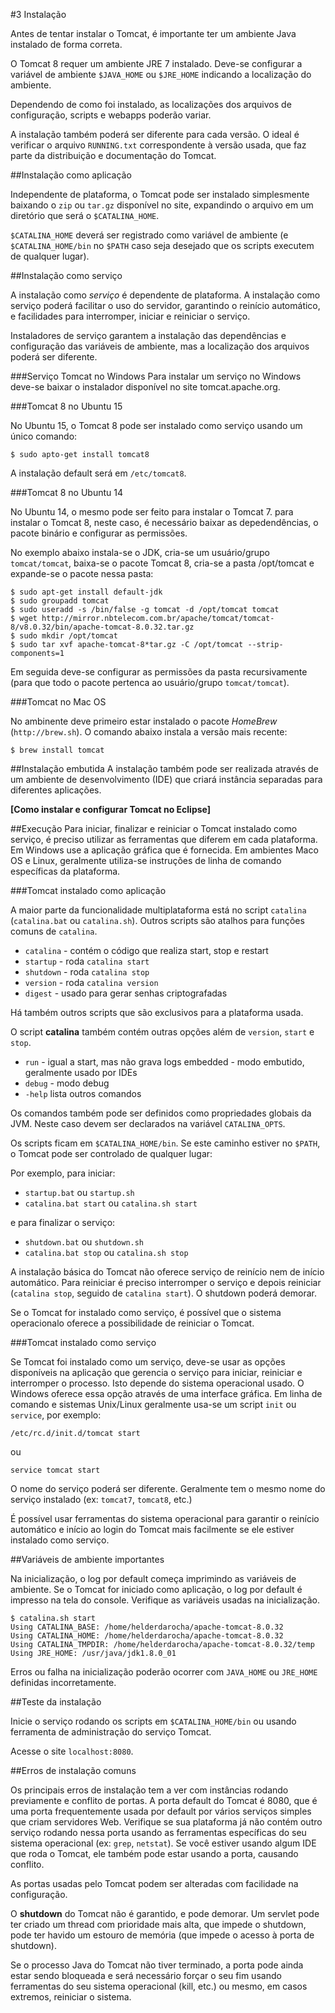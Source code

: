 #3 Instalação

Antes de tentar instalar o Tomcat, é importante ter um ambiente Java instalado de forma correta.

O Tomcat 8 requer um ambiente JRE 7 instalado. Deve-se configurar a variável de ambiente `$JAVA_HOME` ou `$JRE_HOME` indicando a localização do ambiente.

Dependendo de como foi instalado, as localizações dos arquivos de configuração, scripts e webapps poderão variar.

A instalação também poderá ser diferente para cada versão. O ideal é verificar o arquivo `RUNNING.txt` correspondente à versão usada, que faz parte da distribuição e documentação do Tomcat.

##Instalação como aplicação

Independente de plataforma, o Tomcat pode ser instalado simplesmente baixando o `zip` ou `tar.gz` disponível no site, expandindo o arquivo em um diretório que será o `$CATALINA_HOME`. 

`$CATALINA_HOME` deverá ser registrado como variável de ambiente (e `$CATALINA_HOME/bin` no `$PATH` caso seja desejado que os scripts executem de qualquer lugar).

##Instalação como serviço

A instalação como *serviço* é dependente de plataforma. A instalação como serviço poderá facilitar o uso do servidor, garantindo o reinício automático, e facilidades para interromper, iniciar e reiniciar o serviço.

Instaladores de serviço garantem a instalação das dependências e configuração das variáveis de ambiente, mas a localização dos arquivos poderá ser diferente.

###Serviço Tomcat no Windows
Para instalar um serviço no Windows deve-se baixar o instalador disponível no site tomcat.apache.org. 

###Tomcat 8 no Ubuntu 15

No Ubuntu 15, o Tomcat 8 pode ser instalado como serviço usando um único comando:

`$ sudo apto-get install tomcat8`

A instalação default será em `/etc/tomcat8`.

###Tomcat 8 no Ubuntu 14

No Ubuntu 14, o mesmo pode ser feito para instalar o Tomcat 7. para instalar o Tomcat 8, neste caso, é necessário baixar as depedendências, o pacote binário e configurar as permissões.

No exemplo abaixo instala-se o JDK, cria-se um usuário/grupo `tomcat/tomcat`, baixa-se o pacote Tomcat 8, cria-se a pasta /opt/tomcat e expande-se o pacote nessa pasta:

    $ sudo apt-get install default-jdk
    $ sudo groupadd tomcat
    $ sudo useradd -s /bin/false -g tomcat -d /opt/tomcat tomcat
    $ wget http://mirror.nbtelecom.com.br/apache/tomcat/tomcat-8/v8.0.32/bin/apache-tomcat-8.0.32.tar.gz
    $ sudo mkdir /opt/tomcat
    $ sudo tar xvf apache-tomcat-8*tar.gz -C /opt/tomcat --strip-components=1
    
Em seguida deve-se configurar as permissões da pasta recursivamente (para que todo o pacote pertenca ao usuário/grupo `tomcat/tomcat`).

###Tomcat no Mac OS

No ambinente deve primeiro estar instalado o pacote *HomeBrew* (`http://brew.sh`). O comando abaixo instala a versão mais recente:

    $ brew install tomcat

##Instalação embutida
A instalação também pode ser realizada através de um ambiente de desenvolvimento (IDE) que criará instância separadas para diferentes aplicações. 

**[Como instalar e configurar Tomcat no Eclipse]**

##Execução
Para iniciar, finalizar e reiniciar o Tomcat instalado como serviço, é preciso utilizar as ferramentas que diferem em cada plataforma. Em Windows use a aplicação gráfica que é fornecida. Em ambientes Maco OS e Linux, geralmente utiliza-se instruções de linha de comando específicas da plataforma.

###Tomcat instalado como aplicação

A maior parte da funcionalidade multiplataforma está no script `catalina` (`catalina.bat` ou `catalina.sh`). Outros scripts são atalhos para funções comuns de `catalina`.

* `catalina` - contém o código que realiza start, stop e restart
* `startup` - roda `catalina start`
* `shutdown` - roda `catalina stop`
* `version` - roda `catalina version`
* `digest` - usado para gerar senhas criptografadas

Há também outros scripts que são exclusivos para a plataforma usada.

O script **catalina** também contém outras opções além de `version`, `start` e `stop`.

* `run` - igual a start, mas não grava logs
embedded - modo embutido, geralmente usado por IDEs
* `debug` - modo debug
* `-help` lista outros comandos

Os comandos também pode ser definidos como propriedades globais da JVM. Neste caso devem ser declarados na variável `CATALINA_OPTS`.

Os scripts ficam em `$CATALINA_HOME/bin`. Se este caminho estiver no `$PATH`, o Tomcat pode ser controlado de qualquer lugar:

Por exemplo, para iniciar:

* `startup.bat` ou `startup.sh`
* `catalina.bat start` ou `catalina.sh start`

e para finalizar o serviço:

* `shutdown.bat` ou `shutdown.sh`
* `catalina.bat stop` ou `catalina.sh stop`

A instalação básica do Tomcat não oferece serviço de reinício nem de início automático. Para reiniciar é preciso interromper o serviço e depois reiniciar (`catalina stop`, seguido de `catalina start`). O shutdown poderá demorar.

Se o Tomcat for instalado como serviço, é possível que o sistema operacionalo oferece a possibilidade de reiniciar o Tomcat.

###Tomcat instalado como serviço

Se Tomcat foi instalado como um serviço, deve-se usar as opções disponíveis na aplicação que gerencia o serviço para iniciar, reiniciar e interromper o processo. Isto depende do sistema operacional usado. O Windows oferece essa opção através de uma interface gráfica. Em linha de comando e sistemas Unix/Linux geralmente usa-se um script `init` ou `service`, por exemplo:

    /etc/rc.d/init.d/tomcat start

ou

    service tomcat start

O nome do serviço poderá ser diferente. Geralmente tem o mesmo nome do serviço instalado (ex: `tomcat7`, `tomcat8`, etc.)

É possível usar ferramentas do sistema operacional para garantir o reinício automático e início ao login do Tomcat mais facilmente se ele estiver instalado como serviço.

##Variáveis de ambiente importantes

Na inicialização, o log por default começa imprimindo as variáveis de ambiente. Se o Tomcat for iniciado como aplicação, o log por default é impresso na tela do console. Verifique as variáveis usadas na inicialização. 

    $ catalina.sh start    Using CATALINA_BASE: /home/helderdarocha/apache-tomcat-8.0.32    Using CATALINA_HOME: /home/helderdarocha/apache-tomcat-8.0.32    Using CATALINA_TMPDIR: /home/helderdarocha/apache-tomcat-8.0.32/temp    Using JRE_HOME: /usr/java/jdk1.8.0_01
Erros ou falha na inicialização poderão ocorrer com `JAVA_HOME` ou `JRE_HOME` definidas incorretamente.##Teste da instalação

Inicie o serviço rodando os scripts em `$CATALINA_HOME/bin` ou usando ferramenta de administração do serviço Tomcat.

Acesse o site `localhost:8080`.##Erros de instalação comuns
Os principais erros de instalação tem a ver com instâncias rodando previamente e conflito de portas. A porta default do Tomcat é 8080, que é uma porta frequentemente usada por default por vários serviços simples que criam servidores Web. Verifique se sua plataforma já não contém outro serviço rodando nessa porta usando as ferramentas específicas do seu sistema operacional (ex: `grep`, `netstat`). Se você estiver usando algum IDE que roda o Tomcat, ele também pode estar usando a porta, causando conflito. 
As portas usadas pelo Tomcat podem ser alteradas com facilidade na configuração.O **shutdown** do Tomcat não é garantido, e pode demorar. Um servlet pode ter criado um thread com prioridade mais alta, que impede o shutdown, pode ter havido um estouro de memória (que impede o acesso à porta de shutdown). 
Se o processo Java do Tomcat não tiver terminado, a porta pode ainda estar sendo bloqueada e será necessário forçar o seu fim usando ferramentas do seu sistema operacional (kill, etc.) ou mesmo, em casos extremos, reiniciar o sistema.